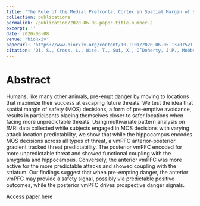 ```yaml
---
title: "The Role of the Medial Prefrontal Cortex in Spatial Margin of Safety Calculations"
collection: publications
permalink: /publication/2020-06-08-paper-title-number-2
excerpt: ''
date: 2020-06-08
venue: 'bioRxiv'
paperurl: 'https://www.biorxiv.org/content/10.1101/2020.06.05.137075v1'
citation: 'Qi, S., Cross, L., Wise, T., Sui, X., O’Doherty, J.P., Mobbs, D. (2020). The Role of the Medial Prefrontal Cortex in Spatial Margin of Safety Calculations. bioRxiv. 2020.06.05.137075; doi: https://doi.org/10.1101/2020.06.05.137075'
---
```

Abstract
=====
Humans, like many other animals, pre-empt danger by moving to locations that maximize their success at escaping future threats. We test the idea that spatial margin of safety (MOS) decisions, a form of pre-emptive avoidance, results in participants placing themselves closer to safer locations when facing more unpredictable threats. Using multivariate pattern analysis on fMRI data collected while subjects engaged in MOS decisions with varying attack location predictability, we show that while the hippocampus encodes MOS decisions across all types of threat, a vmPFC anterior-posterior gradient tracked threat predictability. The posterior vmPFC encoded for more unpredictable threat and showed functional coupling with the amygdala and hippocampus. Conversely, the anterior vmPFC was more active for the more predictable attacks and showed coupling with the striatum. Our findings suggest that when pre-empting danger, the anterior vmPFC may provide a safety signal, possibly via predictable positive outcomes, while the posterior vmPFC drives prospective danger signals.

[Access paper here](https://www.biorxiv.org/content/10.1101/2020.06.05.137075v1)
